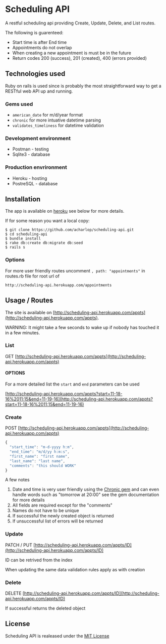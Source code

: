 # Scheduling API

A restful scheduling api providing Create, Update, Delete, and List routes.

The following is guarenteed:

* Start time is after End time
* Appointments do not overlap
* When creating a new appointment is must be in the future
* Return codes 200 (success), 201 (created), 400 (errors provided)

## Technologies used

Ruby on rails is used since is probably the most straightforward way to get a RESTful web API up and running.

### Gems used

* `american_date` for m/d/year format
* `chronic` for more intuative datetime parsing
* `validates_timeliness` for datetime validation


### Development environment

* Postman - testing
* Sqlite3 - database

### Production envrironment

* Heroku - hosting
* PostreSQL - database

## Installation

The app is available on [heroku](http://scheduling-api.herokuapp.com/appts) see below for more details.

If for some reason you want a local copy:

	$ git clone https://github.com/acharlop/scheduling-api.git
	$ cd scheduling-api
	$ bundle install
	$ rake db:create db:migrate db:seed
	$ rails s

### Options

For more user friendly routes uncomment `, path: "appointments"` in routes.rb file for root url of 
```
http://scheduling-api.herokuapp.com/appointments
```
	
## Usage / Routes

The site is available on [http://scheduling-api.herokuapp.com/appts](http://scheduling-api.herokuapp.com/appts). 

WARNING: It might take a few seconds to wake up if nobody has touched it in a few minutes.

### List

GET [http://scheduling-api.herokuapp.com/appts](http://scheduling-api.herokuapp.com/appts)

#### OPTIONS

For a more detailed list the `start` and `end` parameters can be used

[http://scheduling-api.herokuapp.com/appts?start=11-18-16%2011:15&end=11-19-16](http://scheduling-api.herokuapp.com/appts?start=11-18-16%2011:15&end=11-19-16)

### Create

POST [http://scheduling-api.herokuapp.com/appts](http://scheduling-api.herokuapp.com/appts)

```javascript
{
  "start_time": "m-d-yyyy h:m",
  "end_time": "m/d/yy h:m:s",
  "first_name": "first name",
  "last_name": "last name",
  "comments": "this should WORK"
}
```

A few notes

1. Date and time is very user friendly using the [Chronic gem](https://github.com/mojombo/chronic) and can even handle words such as "tomorrow at 20:00" see the gem documentation for more details
2. All fields are required except for the "comments"
5. Names do not have to be unique
3. If successful the newly created object is returned
4. If unsuccessful list of errors will be returned

### Update

PATCH / PUT [http://scheduling-api.herokuapp.com/appts/ID](http://scheduling-api.herokuapp.com/appts/ID)

ID can be retrived from the index

When updating the same data validation rules apply as with creation

### Delete

DELETE [http://scheduling-api.herokuapp.com/appts/ID](http://scheduling-api.herokuapp.com/appts/ID)

If successful returns the deleted object

## License

Scheduling API is realeased under the [MIT License](http://www.opensource.org/licenses/MIT)

